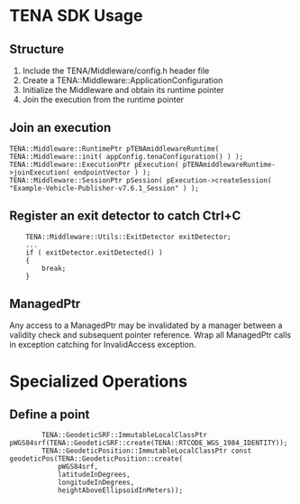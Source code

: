 # TENA SDK Usage

## Structure

1. Include the TENA/Middleware/config.h header file
1. Create a TENA::Middleware::ApplicationConfiguration
1. Initialize the Middleware and obtain its runtime pointer
1. Join the execution from the runtime pointer

## Join an execution

```
TENA::Middleware::RuntimePtr pTENAmiddlewareRuntime( TENA::Middleware::init( appConfig.tenaConfiguration() ) );
TENA::Middleware::ExecutionPtr pExecution( pTENAmiddlewareRuntime->joinExecution( endpointVector ) );
TENA::Middleware::SessionPtr pSession( pExecution->createSession( "Example-Vehicle-Publisher-v7.6.1_Session" ) );
```

## Register an exit detector to catch Ctrl+C

```
    TENA::Middleware::Utils::ExitDetector exitDetector;
    ...
    if ( exitDetector.exitDetected() )
    {
        break;
    }
```

## ManagedPtr

Any access to a ManagedPtr may be invalidated by a manager between a validity check and subsequent pointer reference. Wrap all ManagedPtr calls in exception catching for InvalidAccess exception.



# Specialized Operations

## Define a point

```
        TENA::GeodeticSRF::ImmutableLocalClassPtr pWGS84srf(TENA::GeodeticSRF::create(TENA::RTCODE_WGS_1984_IDENTITY));
        TENA::GeodeticPosition::ImmutableLocalClassPtr const geodeticPos(TENA::GeodeticPosition::create(
            pWGS84srf,
            latitudeInDegrees,
            longitudeInDegrees,
            heightAboveEllipsoidInMeters));
```

